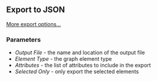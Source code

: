 ## Export to JSON
[More export options...](../ext/docs/CoreImportExportPlugins/src/au/gov/asd/tac/constellation/plugins/importexport/export-from-constellation.md)
### Parameters

-   *Output File* - the name and location of the output file
-   *Element Type* - the graph element type
-   *Attributes* - the list of attributes to include in the export
-   *Selected Only* - only export the selected elements

